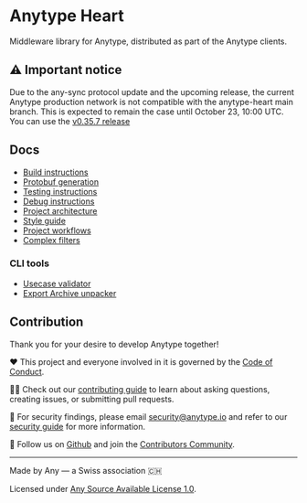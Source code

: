 # Anytype Heart
Middleware library for Anytype, distributed as part of the Anytype clients.

## ⚠️ Important notice
Due to the any-sync protocol update and the upcoming release, the current Anytype production network is not compatible with the anytype-heart main branch. This is expected to remain the case until October 23, 10:00 UTC. You can use the [v0.35.7 release](https://github.com/anyproto/anytype-heart/releases/tag/v0.35.7)

## Docs
- [Build instructions](docs/Build.md)
- [Protobuf generation](docs/Protogen.md)
- [Testing instructions](docs/Testing.md)
- [Debug instructions](docs/Debug.md)
- [Project architecture](docs/Architecture.md)
- [Style guide](docs/Codestyle.md)
- [Project workflows](docs/Flow.md)
- [Complex filters](docs/ComplexFilters.md)

### CLI tools
- [Usecase validator](docs/UsecaseValidator.md)
- [Export Archive unpacker](docs/ExportArchiveUnpacker.md)

## Contribution
Thank you for your desire to develop Anytype together!

❤️ This project and everyone involved in it is governed by the [Code of Conduct](https://github.com/anyproto/.github/blob/main/docs/CODE_OF_CONDUCT.md).

🧑‍💻 Check out our [contributing guide](https://github.com/anyproto/.github/blob/main/docs/CONTRIBUTING.md) to learn about asking questions, creating issues, or submitting pull requests.

🫢 For security findings, please email [security@anytype.io](mailto:security@anytype.io) and refer to our [security guide](https://github.com/anyproto/.github/blob/main/docs/SECURITY.md) for more information.

🤝 Follow us on [Github](https://github.com/anyproto) and join the [Contributors Community](https://github.com/orgs/anyproto/discussions).

---
Made by Any — a Swiss association 🇨🇭

Licensed under [Any Source Available License 1.0](LICENSE.md).
